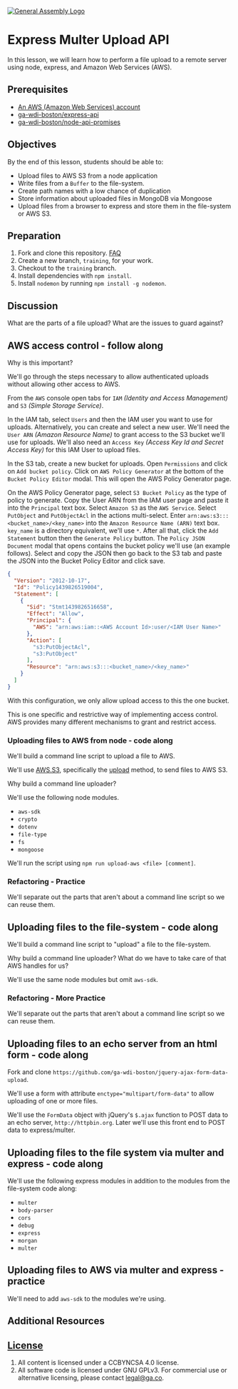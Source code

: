 [![General Assembly Logo](https://camo.githubusercontent.com/1a91b05b8f4d44b5bbfb83abac2b0996d8e26c92/687474703a2f2f692e696d6775722e636f6d2f6b6538555354712e706e67)](https://generalassemb.ly/education/web-development-immersive)

# Express Multer Upload API

In this lesson, we will learn how to perform a file upload to a remote server
using node, express, and Amazon Web Services (AWS).

## Prerequisites

- [An AWS (Amazon Web Services) account](https://git.generalassemb.ly/ga-wdi-boston/aws-s3-setup-guide)
- [ga-wdi-boston/express-api](https://git.generalassemb.ly/ga-wdi-boston/express-api)
- [ga-wdi-boston/node-api-promises](https://git.generalassemb.ly/ga-wdi-boston/node-api-promises)

## Objectives

By the end of this lesson, students should be able to:

- Upload files to AWS S3 from a node application
- Write files from a `Buffer` to the file-system.
- Create path names with a low chance of duplication
- Store information about uploaded files in MongoDB via Mongoose
- Upload files from a browser to express and store them in the file-system or
  AWS S3.

## Preparation

1. Fork and clone this repository.
 [FAQ](https://github.com/ga-wdi-boston/meta/wiki/ForkAndClone)
1. Create a new branch, `training`, for your work.
1. Checkout to the `training` branch.
1. Install dependencies with `npm install`.
1. Install `nodemon` by running `npm install -g nodemon`.

## Discussion

What are the parts of a file upload?  What are the issues to guard against?

## AWS access control - follow along

Why is this important?

We'll go through the steps necessary to allow authenticated uploads without
allowing other access to AWS.

From the `AWS` console open tabs for `IAM` _(Identity and Access Management)_
and `S3` _(Simple Storage Service)_.

In the IAM tab, select `Users` and then the IAM user you want to use for
uploads. Alternatively, you can create and select a new user.  We'll need the
`User ARN` _(Amazon Resource Name)_ to grant access to the S3 bucket we'll use
for uploads.  We'll also need an `Access Key` _(Access Key Id and Secret Access
Key)_ for this IAM User to upload files.

In the S3 tab, create a new bucket for uploads.  Open `Permissions` and click on
`Add bucket policy`.  Click on `AWS Policy Generator` at the bottom of the
`Bucket Policy Editor` modal.  This will open the AWS Policy Generator page.

On the AWS Policy Generator page, select `S3 Bucket Policy` as the type of
policy to generate.  Copy the User ARN from the IAM user page and paste it into
the `Principal` text box.  Select `Amazon S3` as the `AWS Service`.  Select
`PutObject` and `PutObjectAcl` in the actions multi-select.  Enter
`arn:aws:s3:::<bucket_name>/<key_name>` into the `Amazon Resource Name (ARN)`
text box. `key_name` is a directory equivalent, we'll use `*`. After all that,
click the `Add Statement` button then the `Generate Policy` button.  The
`Policy JSON Document` modal that opens contains the bucket policy we'll use (an
example follows). Select and copy the JSON then go back to the S3 tab and paste
the JSON into the Bucket Policy Editor and click save.

```json
{
  "Version": "2012-10-17",
  "Id": "Policy1439826519004",
  "Statement": [
    {
      "Sid": "Stmt1439826516658",
      "Effect": "Allow",
      "Principal": {
        "AWS": "arn:aws:iam::<AWS Account Id>:user/<IAM User Name>"
      },
      "Action": [
        "s3:PutObjectAcl",
        "s3:PutObject"
      ],
      "Resource": "arn:aws:s3:::<bucket_name>/<key_name>"
    }
  ]
}
```

With this configuration, we only allow upload access to this the one bucket.

This is one specific and restrictive way of implementing access control.  AWS
provides many different mechanisms to grant and restrict access.

### Uploading files to AWS from node - code along

We'll build a command line script to upload a file to AWS.

We'll use
[AWS.S3](http://docs.aws.amazon.com/AWSJavaScriptSDK/latest/AWS/S3.html),
specifically the
[upload](http://docs.aws.amazon.com/AWSJavaScriptSDK/latest/AWS/S3.html#upload-property)
method, to send files to AWS S3.

Why build a command line uploader?

We'll use the following node modules.

- `aws-sdk`
- `crypto`
- `dotenv`
- `file-type`
- `fs`
- `mongoose`

We'll run the script using `npm run upload-aws <file> [comment]`.

### Refactoring - Practice

We'll separate out the parts that aren't about a command line script so we can
reuse them.

## Uploading files to the file-system - code along

We'll build a command line script to "upload" a file to the file-system.

Why build a command line uploader?  What do we have to take care of that AWS
handles for us?

We'll use the same node modules but omit `aws-sdk`.

### Refactoring - More Practice

We'll separate out the parts that aren't about a command line script so we can
reuse them.

## Uploading files to an echo server from an html form - code along

Fork and clone `https://github.com/ga-wdi-boston/jquery-ajax-form-data-upload`.

We'll use a form with attribute `enctype="multipart/form-data"` to allow
uploading of one or more files.

We'll use the `FormData` object with jQuery's `$.ajax` function to POST data to
an echo server, `http://httpbin.org`.  Later we'll use this front end to POST
data to express/multer.

## Uploading files to the file system via multer and express - code along

We'll use the following express modules in addition to the modules from the
file-system code along:

- `multer`
- `body-parser`
- `cors`
- `debug`
- `express`
- `morgan`
- `multer`

## Uploading files to AWS via multer and express - practice

We'll need to add `aws-sdk` to the modules we're using.

## Additional Resources

## [License](LICENSE)

1. All content is licensed under a CC­BY­NC­SA 4.0 license.
1. All software code is licensed under GNU GPLv3. For commercial use or
    alternative licensing, please contact legal@ga.co.
